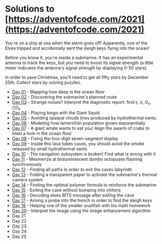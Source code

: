 # Solutions to [https://adventofcode.com/2021](https://adventofcode.com/2021)

You're on a ship at sea when the alarm goes off!
Apparently, one of the Elves tripped and accidentally sent the sleigh keys flying into the ocean!

Before you know it, you're inside a submarine.
It has an experimental antenna to track the keys, but you need to boost its signal strength
(a little meter indicates the antenna's signal strength by displaying 0-50 stars).

In order to save Christmas, you'll need to get all fifty stars by December 25th.
Collect stars by solving puzzles.


- [Day 01](day-01) - Mapping how deep is the ocean floor
- [Day 02](day-02) - Discovering the submarine's planned route
- [Day 03](day-03) - Strange noises? Interpret the diagnostic report: find 𝛾, ε, O₂, CO₂
- [Day 04](day-04) - Playing bingo with the Giant Squid
- [Day 05](day-05) - Avoiding opaque clouds lines produced by hydrothermal vents.
- [Day 06](day-06) - Modeling how lanternfish population grows exponentially
- [Day 07](day-07) - A giant whale wants to eat you! Align the swarm of crabs to blast a hole in the ocean floor
- [Day 08](day-08) - Fixing the four-digit seven-segment display
- [Day 09](day-09) - Inside this lava tubes caves, you should avoid the smoke released by small hydrothermal vents
- [Day 10](day-10) - The navigation subsystem is broken! Find what is wrong with it
- [Day 11](day-11) - Mesmerize at bioluminescent dumbo octopuses flashing synchronously
- [Day 12](day-12) - Finding all paths in order to exit the caves labyrinth
- [Day 13](day-13) - Folding a transparent paper to activate the submarine's thermal camera system
- [Day 14](day-14) - Finding the optimal polymer formula to reinforce the submarine
- [Day 15](day-15) - Exiting the cave without bumping into chitons
- [Day 16](day-16) - Decoding elves BITS message after exiting the cave
- [Day 17](day-17) - Aiming a probe into the trench in order to find the sleigh keys
- [Day 18](day-18) - Helping one of the smaller snailfish with his math homework
- [Day 20](day-20) - Interpret the image using the image enhancement algorithm
- Day 21
- Day 22
- Day 23
- Day 24
- Day 25
